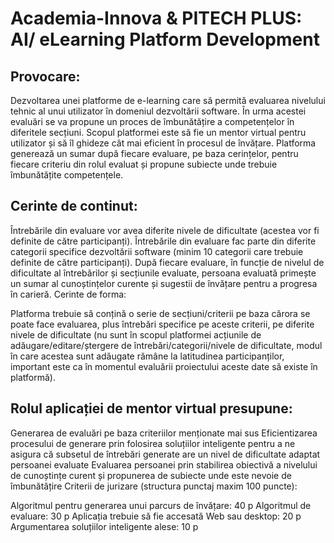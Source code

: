 # Academia-Innova & PITECH PLUS: AI/ eLearning Platform Development
## Provocare:

Dezvoltarea unei platforme de e-learning care să permită evaluarea nivelului tehnic al unui utilizator în domeniul dezvoltării software. În urma acestei evaluări se va propune un proces de îmbunătățire a competențelor în diferitele secțiuni. Scopul platformei este să fie un mentor virtual pentru utilizator și să îl ghideze cât mai eficient în procesul de învățare. Platforma generează un sumar după fiecare evaluare, pe baza cerințelor, pentru fiecare criteriu din rolul evaluat și propune subiecte unde trebuie îmbunătățite competențele.

## Cerinte de continut:

Întrebările din evaluare vor avea diferite nivele de dificultate (acestea vor fi definite de către participanți).
Întrebările din evaluare fac parte din diferite categorii specifice dezvoltării software (minim 10 categorii care trebuie definite de către participanți).
După fiecare evaluare, în funcție de nivelul de dificultate al întrebărilor și secțiunile evaluate, persoana evaluată primește un sumar al cunoștințelor curente și sugestii de învățare pentru a progresa în carieră.
Cerinte de forma:

Platforma trebuie să conțină o serie de secțiuni/criterii pe baza cărora se poate face evaluarea, plus întrebări specifice pe aceste criterii, pe diferite nivele de dificultate (nu sunt în scopul platformei acțiunile de adăugare/editare/ștergere de întrebări/categorii/nivele de dificultate, modul în care acestea sunt adăugate rămâne la latitudinea participanților, important este ca în momentul evaluării proiectului aceste date să existe în platformă).

## Rolul aplicației de mentor virtual presupune:

Generarea de evaluări pe baza criteriilor menționate mai sus
Eficientizarea procesului de generare prin folosirea soluțiilor inteligente pentru a ne asigura că subsetul de întrebări generate are un nivel de dificultate adaptat persoanei evaluate
Evaluarea persoanei prin stabilirea obiectivă a nivelului de cunoștințe curent și propunerea de subiecte unde este nevoie de îmbunătățire
Criterii de jurizare (structura punctaj maxim 100 puncte):

Algoritmul pentru generarea unui parcurs de învățare: 40 p
Algoritmul de evaluare: 30 p
Aplicația trebuie să fie accesată Web sau desktop: 20 p
Argumentarea soluțiilor inteligente alese: 10 p ​
